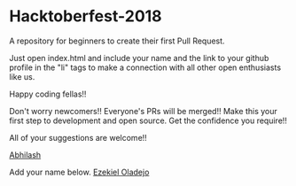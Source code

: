 # Hacktoberfest-2018
A repository for beginners to create their first Pull Request. 

Just open index.html and include your name and the link to your github profile in the "li" tags to make a connection with all other open enthusiasts like us.

Happy coding fellas!!

Don't worry newcomers!! Everyone's PRs will be merged!! Make this your first step to development and open source. Get the confidence you require!!

All of your suggestions are welcome!!

[Abhilash](http://iamabhilash.me)

Add your name below.
[Ezekiel Oladejo](https://twitter.com/iamwebwiz)
